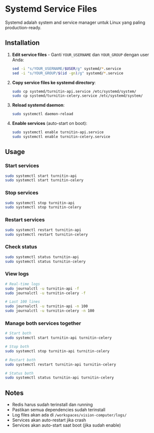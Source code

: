 # Systemd Service Files

Systemd adalah system and service manager untuk Linux yang paling production-ready.

## Installation

1. **Edit service files** - Ganti `YOUR_USERNAME` dan `YOUR_GROUP` dengan user Anda:
   ```bash
   sed -i "s/YOUR_USERNAME/$USER/g" systemd/*.service
   sed -i "s/YOUR_GROUP/$(id -gn)/g" systemd/*.service
   ```

2. **Copy service files ke systemd directory**:
   ```bash
   sudo cp systemd/turnitin-api.service /etc/systemd/system/
   sudo cp systemd/turnitin-celery.service /etc/systemd/system/
   ```

3. **Reload systemd daemon**:
   ```bash
   sudo systemctl daemon-reload
   ```

4. **Enable services** (auto-start on boot):
   ```bash
   sudo systemctl enable turnitin-api.service
   sudo systemctl enable turnitin-celery.service
   ```

## Usage

### Start services
```bash
sudo systemctl start turnitin-api
sudo systemctl start turnitin-celery
```

### Stop services
```bash
sudo systemctl stop turnitin-api
sudo systemctl stop turnitin-celery
```

### Restart services
```bash
sudo systemctl restart turnitin-api
sudo systemctl restart turnitin-celery
```

### Check status
```bash
sudo systemctl status turnitin-api
sudo systemctl status turnitin-celery
```

### View logs
```bash
# Real-time logs
sudo journalctl -u turnitin-api -f
sudo journalctl -u turnitin-celery -f

# Last 100 lines
sudo journalctl -u turnitin-api -n 100
sudo journalctl -u turnitin-celery -n 100
```

### Manage both services together
```bash
# Start both
sudo systemctl start turnitin-api turnitin-celery

# Stop both
sudo systemctl stop turnitin-api turnitin-celery

# Restart both
sudo systemctl restart turnitin-api turnitin-celery

# Status both
sudo systemctl status turnitin-api turnitin-celery
```

## Notes

- Redis harus sudah terinstall dan running
- Pastikan semua dependencies sudah terinstall
- Log files akan ada di `/workspaces/vision-computer/logs/`
- Services akan auto-restart jika crash
- Services akan auto-start saat boot (jika sudah enable)
